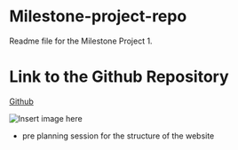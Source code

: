 # Milestone-project-repo

Readme file for the Milestone Project 1.


# Link to the Github Repository
[Github](https://github.com/damjaanko/milestone-project-repo)

![Insert image here]()

+ pre planning session for the structure of the website 
